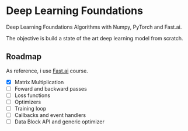 # Deep Learning Foundations 

Deep Learning Foundations Algorithms with Numpy, PyTorch and Fast.ai.

The objective is build a state of the art deep learning model from scratch. 

## Roadmap 

As reference, i use [Fast.ai](https://course19.fast.ai/part2) course.

- [x] Matrix Multiplication
- [ ] Foward and backward passes
- [ ] Loss functions
- [ ] Optimizers
- [ ] Training loop
- [ ] Callbacks and event handlers
- [ ] Data Block API and generic optimizer
